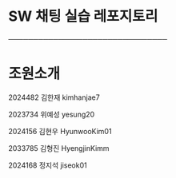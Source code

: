 # SW 채팅 실습 레포지토리

────────────────────────────────

# 조원소개

2024482 김한재 kimhanjae7

2023734 위예성 yesung20

2024156 김현우 HyunwooKim01

2033785 김형진 HyengjinKimm

2024168 정지석 jiseok01
